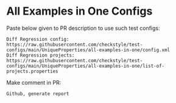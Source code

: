 # All Examples in One Configs
Paste below given to PR description to use such test configs:
```
Diff Regression config: https://raw.githubusercontent.com/checkstyle/test-configs/main/UniqueProperties/all-examples-in-one/config.xml
Diff Regression projects: https://raw.githubusercontent.com/checkstyle/test-configs/main/UniqueProperties/all-examples-in-one/list-of-projects.properties
```
Make comment in PR:
```
Github, generate report
```
